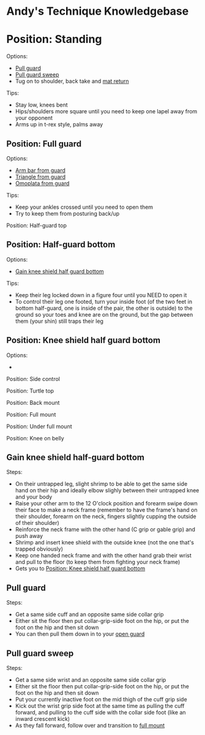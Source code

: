 # Andy's Technique Knowledgebase



# Position: Standing

Options:

- [Pull guard](#pull-guard)
- [Pull guard sweep](#pull-guard-sweep)
- Tug on to shoulder, back take and [mat return](#mat-return)

Tips:

* Stay low, knees bent
* Hips/shoulders more square until you need to keep one lapel away from your opponent
* Arms up in t-rex style, palms away



## Position: Full guard

Options:

* [Arm bar from guard](#arm-bar-from-guard)
* [Triangle from guard](#triangle-from-guard)
* [Omoplata from guard](#omoplata-from-guard)

Tips:

* Keep your ankles crossed until you need to open them
* Try to keep them from posturing back/up



Position: Half-guard top



## Position: Half-guard bottom

Options: 

* [Gain knee shield half guard bottom](#gain-knee-shield-half-guard-buttom)

Tips:

* Keep their leg locked down in a figure four until you NEED to open it
* To control their leg one footed, turn your inside foot (of the two feet in bottom half-guard, one is inside of the pair, the other is outside) to the ground so your toes and knee are on the ground, but the gap between them (your shin) still traps their leg



## Position: Knee shield half guard bottom

Options:

* []()



Position: Side control

Position: Turtle top

Position: Back mount

Position: Full mount

Position: Under full mount

Position: Knee on belly



## Gain knee shield half-guard bottom

Steps:

* On their untrapped leg, slight shrimp to be able to get the same side hand on their hip and ideally elbow slighly between their untrapped knee and your body
* Raise your other arm to the 12 O'clock position and forearm swipe down their face to make a neck frame (remember to have the frame's hand on their shoulder, forearm on the neck, fingers slightly cupping the outside of their shoulder)
* Reinforce the neck frame with the other hand (C grip or gable grip) and push away
* Shrimp and insert knee shield with the outside knee (not the one that's trapped obviously)
* Keep one handed neck frame and with the other hand grab their wrist and pull to the floor (to keep them from fighting your neck frame)
* Gets you to [Position: Knee shield half guard bottom](#position-knee-shield-half-guard-bottom)



## Pull guard

Steps:

* Get a same side cuff and an opposite same side collar grip
* Either sit the floor then put collar-grip-side foot on the hip, or put the foot on the hip and then sit down
* You can then pull them down in to your [open guard](#position-open-guard)



## Pull guard sweep

Steps:

* Get a same side wrist and an opposite same side collar grip
* Either sit the floor then put collar-grip-side foot on the hip, or put the foot on the hip and then sit down
* Put your currently inactive foot on the mid thigh of the cuff grip side
* Kick out the wrist grip side foot at the same time as pulling the cuff forward, and pulling to the cuff side with the collar side foot (like an inward crescent kick)
* As they fall forward, follow over and transition to [full mount](position-full-mount)



